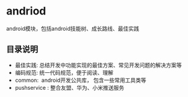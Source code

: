 # andriod
android模块，包括android技能树、成长路线、最佳实践

## 目录说明
- 最佳实践: 总结开发中功能实现的最佳方案、常见开发问题的解决方案等
- 编码规范: 统一代码规范，便于阅读、理解
- common:  android开发公共库， 包含一些常用工具类等
- pushservice : 整合友盟、华为、小米推送服务
